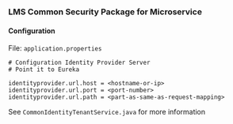 ### LMS Common Security Package for Microservice



#### Configuration

File: `application.properties`

    # Configuration Identity Provider Server
    # Point it to Eureka
        
    identityprovider.url.host = <hostname-or-ip>
    identityprovider.url.port = <port-number>
    identityprovider.url.path = <part-as-same-as-request-mapping>  
      
    
See `CommonIdentityTenantService.java` for more information

